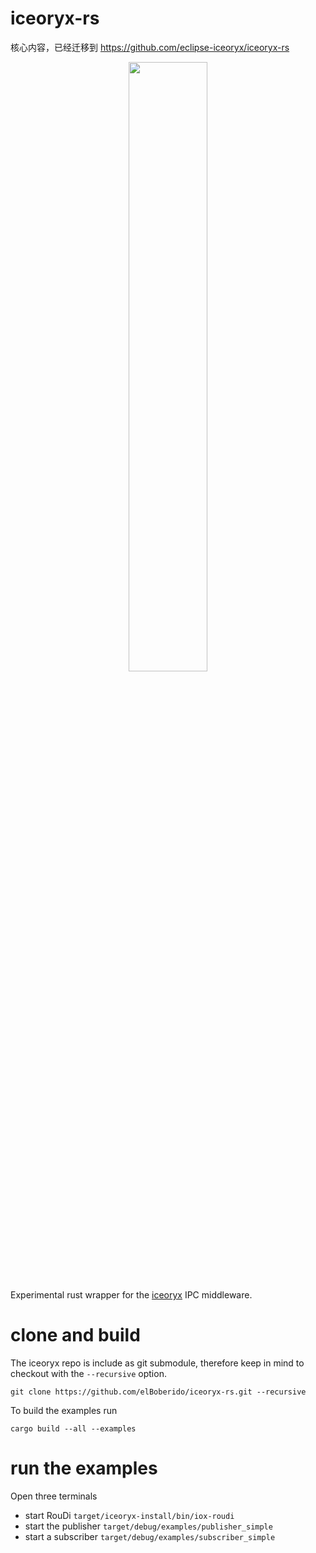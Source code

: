 # iceoryx-rs


核心内容，已经迁移到 https://github.com/eclipse-iceoryx/iceoryx-rs

<p align="center">
<img src="https://user-images.githubusercontent.com/8661268/114321508-64a6b000-9b1b-11eb-95ef-b84c91387cff.png" width="50%">
</p>

Experimental rust wrapper for the [iceoryx](https://github.com/eclipse-iceoryx/iceoryx) IPC middleware.

# clone and build

The iceoryx repo is include as git submodule, therefore keep in mind to checkout with the `--recursive` option.
```
git clone https://github.com/elBoberido/iceoryx-rs.git --recursive
```

To build the examples run
```
cargo build --all --examples
```

# run the examples
Open three terminals
- start RouDi `target/iceoryx-install/bin/iox-roudi`
- start the publisher `target/debug/examples/publisher_simple`
- start a subscriber `target/debug/examples/subscriber_simple`
